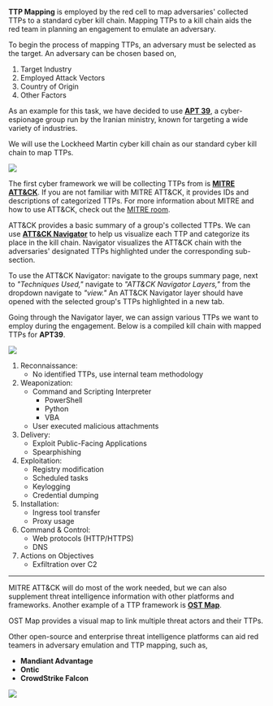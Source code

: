 **TTP Mapping** is employed by the red cell to map adversaries' collected TTPs to a standard cyber kill chain. Mapping TTPs to a kill chain aids the red team in planning an engagement to emulate an adversary.

To begin the process of mapping TTPs, an adversary must be selected as the target. An adversary can be chosen based on,

1. Target Industry
2. Employed Attack Vectors
3. Country of Origin
4. Other Factors

As an example for this task, we have decided to use **[APT 39](https://attack.mitre.org/groups/G0087/)**, a cyber-espionage group run by the Iranian ministry, known for targeting a wide variety of industries.

We will use the Lockheed Martin cyber kill chain as our standard cyber kill chain to map TTPs.

![](Pasted%20image%2020240123221341.png)

The first cyber framework we will be collecting TTPs from is **[MITRE ATT&CK](https://attack.mitre.org/)**. If you are not familiar with MITRE ATT&CK, it provides IDs and descriptions of categorized TTPs. For more information about MITRE and how to use ATT&CK, check out the [MITRE room](https://tryhackme.com/room/mitre).

ATT&CK provides a basic summary of a group's collected TTPs. We can use **[ATT&CK Navigator](https://mitre-attack.github.io/attack-navigator/)** to help us visualize each TTP and categorize its place in the kill chain. Navigator visualizes the ATT&CK chain with the adversaries' designated TTPs highlighted under the corresponding sub-section.

To use the ATT&CK Navigator: navigate to the groups summary page, next to _"Techniques Used,"_ navigate to _"ATT&CK Navigator Layers,"_ from the dropdown navigate to _"view."_ An ATT&CK Navigator layer should have opened with the selected group's TTPs highlighted in a new tab.

Going through the Navigator layer, we can assign various TTPs we want to employ during the engagement. Below is a compiled kill chain with mapped TTPs for **APT39**.

![](Pasted%20image%2020240123221407.png)

1. Reconnaissance:
    - No identified TTPs, use internal team methodology
2. Weaponization:
    - Command and Scripting Interpreter
        - PowerShell
        - Python
        - VBA
    - User executed malicious attachments
3. Delivery:
    - Exploit Public-Facing Applications
    - Spearphishing
4. Exploitation:
    - Registry modification
    - Scheduled tasks
    - Keylogging
    - Credential dumping
5. Installation:
    - Ingress tool transfer
    - Proxy usage
6. Command & Control:
    - Web protocols (HTTP/HTTPS)
    - DNS
7. Actions on Objectives
    - Exfiltration over C2

---

MITRE ATT&CK will do most of the work needed, but we can also supplement threat intelligence information with other platforms and frameworks. Another example of a TTP framework is **[OST Map](https://www.intezer.com/ost-map/)**.

OST Map provides a visual map to link multiple threat actors and their TTPs.

Other open-source and enterprise threat intelligence platforms can aid red teamers in adversary emulation and TTP mapping, such as,

- **Mandiant Advantage**
- **Ontic**
- **CrowdStrike Falcon**

![](Pasted%20image%2020240123222455.png)